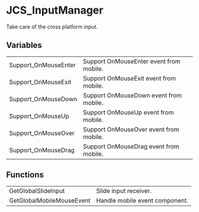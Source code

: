 # JCS_InputManager

Take care of the cross platform input.

## Variables

<table>
<tr>
<td>Support_OnMouseEnter</td>
<td>Support OnMouseEnter event from mobile.</td>
</tr>
<tr>
<td>Support_OnMouseExit</td>
<td>Support OnMouseExit event from mobile.</td>
</tr>
<tr>
<td>Support_OnMouseDown</td>
<td>Support OnMouseDown event from mobile.</td>
</tr>
<tr>
<td>Support_OnMouseUp</td>
<td>Support OnMouseUp event from mobile.</td>
</tr>
<tr>
<td>Support_OnMouseOver</td>
<td>Support OnMouseOver event from mobile.</td>
</tr>
<tr>
<td>Support_OnMouseDrag</td>
<td>Support OnMouseDrag event from mobile.</td>
</tr>
</table>

## Functions

<table>
<tr>
<td>GetGlobalSlideInput</td>
<td>Slide input receiver.</td>
</tr>
<tr>
<td>GetGlobalMobileMouseEvent</td>
<td>Handle mobile event component.</td>
</tr>
</table>
